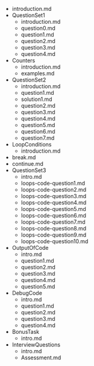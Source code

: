 - introduction.md
- QuestionSet1
  - introduction.md
  - question0.md
  - question1.md
  - question2.md
  - question3.md
  - question4.md
- Counters
  - introduction.md
  - examples.md
- QuestionSet2
  - introduction.md
  - question1.md
  - solution1.md
  - question2.md
  - question3.md
  - question4.md
  - question5.md
  - question6.md
  - question7.md
- LoopConditions
  - introduction.md
- break.md
- continue.md
- QuestionSet3
  - intro.md
  - loops-code-question1.md
  - loops-code-question2.md
  - loops-code-question3.md
  - loops-code-question4.md
  - loops-code-question5.md
  - loops-code-question6.md
  - loops-code-question7.md
  - loops-code-question8.md
  - loops-code-question9.md
  - loops-code-question10.md
- OutputOfCode
    - intro.md
    - question1.md
    - question2.md
    - question3.md
    - question4.md
    - question5.md
- DebugCode
    - intro.md
    - question1.md
    - question2.md
    - question3.md
    - question4.md
- BonusTask
    - intro.md
- InterviewQuestions
    - intro.md
    - Assessment.md

